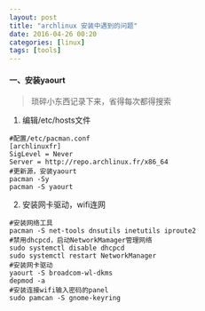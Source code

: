 ```yaml
---
layout: post
title: "archlinux 安装中遇到的问题"
date: 2016-04-26 00:20
categories: [linux]
tags: [tools]
---
```

#### 一、安装yaourt

> 琐碎小东西记录下来，省得每次都得搜索

1. 编辑/etc/hosts文件

```shell
#配置/etc/pacman.conf
[archlinuxfr]
SigLevel = Never
Server = http://repo.archlinux.fr/x86_64
#更新源，安装yaourt
pacman -Sy
pacman -S yaourt
```

2. 安装网卡驱动，wifi连网

```shell
#安装网络工具
pacman -S net-tools dnsutils inetutils iproute2
#禁用dhcpcd，启动NetworkMamager管理网络
sudo systemctl disable dhcpcd
sudo systemctl restart NetworkManager
#安装网卡驱动
yaourt -S broadcom-wl-dkms
depmod -a
#安装连接wifi输入密码的panel
sudo pamcan -S gnome-keyring
```
